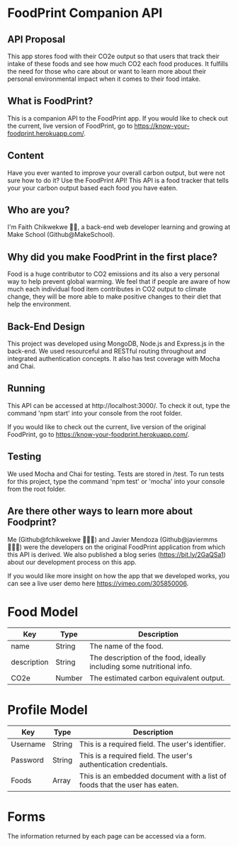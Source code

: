 # FoodPrint Companion API

## API Proposal
This app stores food with their CO2e output so that users that track their intake of these foods and see how much CO2 each food produces. It fulfills the need for those who care about or want to learn more about their personal environmental impact when it comes to their food intake.

## What is FoodPrint?
This is a companion API to the FoodPrint app. If you would like to check out the current, live version of FoodPrint, go to https://know-your-foodprint.herokuapp.com/.

## Content
Have you ever wanted to improve your overall carbon output, but were not sure how to do it? Use the FoodPrint API! This API is a food tracker that tells your your carbon output based each food you have eaten.

## Who are you?
I'm Faith Chikwekwe 👋🏾, a back-end web developer learning and growing at Make School (Github@MakeSchool).

## Why did you make FoodPrint in the first place?
Food is a huge contributor to CO2 emissions and its also a very personal way to help prevent global warming. We feel that if people are aware of how much each individual food item contributes in CO2 output to climate change, they will be more able to make positive changes to their diet that help the environment.

## Back-End Design
This project was developed using MongoDB, Node.js and Express.js in the back-end. We used resourceful and RESTful routing throughout and integrated authentication concepts. It also has test coverage with Mocha and Chai.

## Running
This API can be accessed at http://localhost:3000/. To check it out, type the command 'npm start' into your console from the root folder.

If you would like to check out the current, live version of the original FoodPrint, go to https://know-your-foodprint.herokuapp.com/.

## Testing
We used Mocha and Chai for testing. Tests are stored in /test. To run tests for this project, type the command 'npm test' or 'mocha' into your console from the root folder.

## Are there other ways to learn more about Foodprint?
Me (Github@fchikwekwe 👩🏾‍💻) and Javier Mendoza (Github@javiermms 👨🏽‍💻) were the developers on the original FoodPrint application from which this API is derived. We also published a blog series (https://bit.ly/2GaQSa1) about our development process on this app.

If you would like more insight on how the app that we developed works, you can see a live user demo here https://vimeo.com/305850006.

# Food Model

| Key | Type | Description |
|-----|-------|---------------------|
| name | String | The name of the food. |
| description | String | The description of the food, ideally including some nutritional info. |
| CO2e | Number | The estimated carbon equivalent output. |

# Profile Model
| Key | Type | Description |
|-----|------|-------|
| Username | String | This is a required field. The user's identifier. |
| Password | String | This is a required field. The user's authentication credentials. |
| Foods | Array | This is an embedded document with a list of foods that the user has eaten. |

# Forms

The information returned by each page can be accessed via a form.

